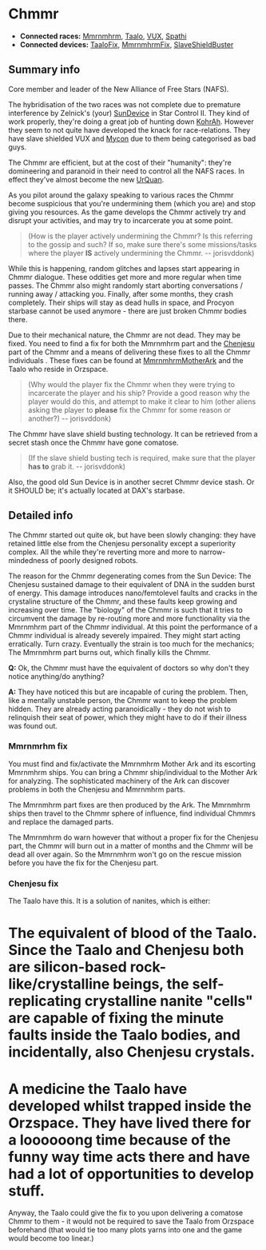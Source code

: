 # Chmmr #

  * **Connected races:** [Mmrnmhrm](Mmrnmhrm.md), [Taalo](Taalo.md), [VUX](VUX.md), [Spathi](Spathi.md)
  * **Connected devices:** [TaaloFix](TaaloFix.md), [MmrnmhrmFix](MmrnmhrmFix.md), [SlaveShieldBuster](SlaveShieldBuster.md)

## Summary info ##

Core member and leader of the New Alliance of Free Stars (NAFS).

The hybridisation of the two races was not complete due to premature interference by Zelnick's (your) [SunDevice](SunDevice.md) in Star Control II. They kind of work properly, they're doing a great job of hunting down [KohrAh](KohrAh.md). However they seem to not quite have developed the knack for race-relations. They have slave shielded VUX and [Mycon](Mycon.md) due to them being categorised as bad guys.

The Chmmr are efficient, but at the cost of their "humanity": they're domineering and paranoid in their need to control all the NAFS races. In effect they've almost become the new [UrQuan](UrQuan.md).

As you pilot around the galaxy speaking to various races the Chmmr become suspicious that you're undermining them (which you are) and stop giving you resources. As the game develops the Chmmr actively try and disrupt your activities, and may try to incarcerate you at some point.

> (How is the player actively undermining the Chmmr? Is this referring to the gossip and such? If so, make sure there's some missions/tasks where the player **IS** actively undermining the Chmmr. -- jorisvddonk)

While this is happening, random glitches and lapses start appearing in Chmmr dialogue. These oddities get more and more regular when time passes. The Chmmr also might randomly start aborting conversations / running away / attacking you. Finally, after some months, they crash completely. Their ships will stay as dead hulls in space, and Procyon starbase cannot be used anymore - there are just broken Chmmr bodies there.

Due to their mechanical nature, the Chmmr are not dead. They may be fixed.  You need to find a fix for both the Mmrnmhrm part and the [Chenjesu](Chenjesu.md) part of the Chmmr and a means of delivering these fixes to all the Chmmr individuals . These fixes can be found at [MmrnmhrmMotherArk](MmrnmhrmMotherArk.md) and the Taalo who reside in Orzspace.

> (Why would the player fix the Chmmr when they were trying to incarcerate the player and his ship? Provide a good reason why the player would do this, and attempt to make it clear to him (other aliens asking the player to **please** fix the Chmmr for some reason or another?) -- jorisvddonk)

The Chmmr have slave shield busting technology. It can be retrieved from a secret stash once the Chmmr have gone comatose.

> (If the slave shield busting tech is required, make sure that the player **has to** grab it. -- jorisvddonk)

Also, the good old Sun Device is in another secret Chmmr device stash. Or it SHOULD be; it's actually located at DAX's starbase.

## Detailed info ##

The Chmmr started out quite ok, but have been slowly changing: they have retained little else from the Chenjesu personality except a superiority complex. All the while they're reverting more and more to narrow-mindedness of poorly designed robots.

The reason for the Chmmr degenerating comes from the Sun Device: The Chenjesu sustained damage to their equivalent of DNA in the sudden burst of energy. This damage introduces nano/femtolevel faults and cracks in the crystaline structure of the Chmmr, and these faults keep growing and increasing over time. The "biology" of the Chmmr is such that it tries to circumvent the damage by re-routing more and more functionality via the Mmrnmhrm part of the Chmmr individual. At this point the performance of a Chmmr individual is already severely impaired. They might start acting erratically. Turn crazy. Eventually the strain is too much for the mechanics; The Mmrnmhrm part burns out, which finally kills the Chmmr.

**Q:** Ok, the Chmmr must have the equivalent of doctors so why don't they notice anything/do anything?

**A:** They have noticed this but are incapable of curing the problem. Then, like a mentally unstable person, the Chmmr want to keep the problem hidden. They are already acting paranoidically - they do not wish to relinquish their seat of power, which they might have to do if their illness was found out.

### Mmrnmrhm fix ###

You must find and fix/activate the Mmrnmhrm Mother Ark and its escorting Mmrnmhrm ships. You can bring a Chmmr ship/individual to the Mother Ark for analyzing. The sophisticated machinery of the Ark can discover problems in both the Chenjesu and Mmrnmhrm parts.

The Mmrnmhrm part fixes are then produced by the Ark. The Mmrnmhrm ships then travel to the Chmmr sphere of influence, find individual Chmmrs and replace the damaged parts.

The Mmrnmhrm do warn however that without a proper fix for the Chenjesu part, the Chmmr will burn out in a matter of months and the Chmmr will be dead all over again. So the Mmrnmhrm won't go on the rescue mission before you have the fix for the Chenjesu part.

### Chenjesu fix ###

The Taalo have this. It is a solution of nanites, which is either:

# The equivalent of blood of the Taalo. Since the Taalo and Chenjesu both are silicon-based rock-like/crystalline beings, the self-replicating crystalline nanite "cells" are capable of fixing the minute faults inside the Taalo bodies, and incidentally, also Chenjesu crystals.
# A medicine the Taalo have developed whilst trapped inside the Orzspace. They have lived there for a loooooong time because of the funny way time acts there and have had a lot of opportunities to develop stuff.

Anyway, the Taalo could give the fix to you upon delivering a comatose Chmmr to them - it would not be required to save the Taalo from Orzspace beforehand (that would tie too many plots yarns into one and the game would become too linear.)